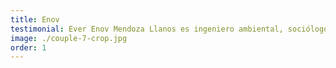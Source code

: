 ```yaml
---
title: Enov 
testimonial: Ever Enov Mendoza Llanos es ingeniero ambiental, sociólogo y analista en Montes y Vegas. Gracias a un préstamo de la asociación, adquirio de un lote de terrero en su estapa como estudiante, aprovechando sus facilidades y bajos intereses. Su experiencia y visión lo han llevado a consolidarse en el sector, contribuyendo al desarrollo de su comunidad.
image: ./couple-7-crop.jpg
order: 1
---
```

